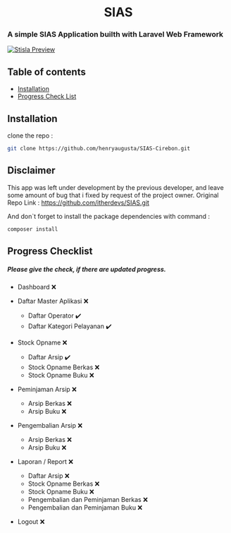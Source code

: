 <h1 align="center">SIAS</h1>
<h3>A simple SIAS Application builth with Laravel Web Framework</h3>

[![Stisla Preview](https://github.com/itherdevs/SIAS/blob/master/public/assets/img/preview.png)](https://github.com/itherdevs/SIAS)

## Table of contents

- [Installation](#installation)
- [Progress Check List](#progress-checklist)

## Installation
clone the repo :
```bash
git clone https://github.com/henryaugusta/SIAS-Cirebon.git
```

## Disclaimer 
This app was left under development by the previous developer, and leave some amount of bug
that i fixed by request of the project owner.
Original Repo Link :  https://github.com/itherdevs/SIAS.git


And don`t forget to install the package dependencies with command :
```bash
composer install
```

## Progress Checklist
##### Please give the check, if there are updated progress.

- Dashboard :x:
- Daftar Master Aplikasi :x:
	- Daftar Operator :heavy_check_mark:
	- Daftar Kategori Pelayanan :heavy_check_mark:

- Stock Opname :x:
	- Daftar Arsip :heavy_check_mark:
	- Stock Opname Berkas :x:
	- Stock Opname Buku :x:

- Peminjaman Arsip :x:
	- Arsip Berkas :x:
	- Arsip Buku :x:

- Pengembalian Arsip :x:
	- Arsip Berkas :x:
	- Arsip Buku :x:

- Laporan / Report :x:
	- Daftar Arsip :x:
	- Stock Opname Berkas :x:
	- Stock Opname Buku :x:
	- Pengembalian dan Peminjaman Berkas :x:
	- Pengembalian dan Peminjaman Buku :x:
- Logout :x:
